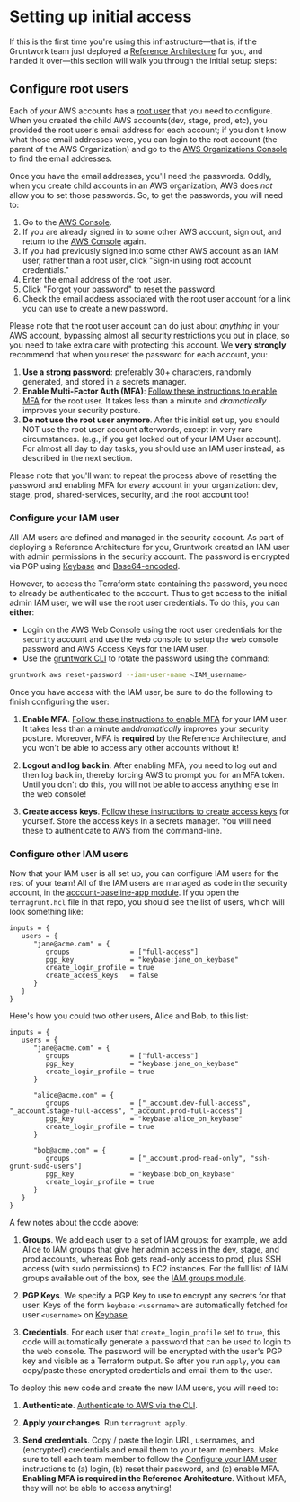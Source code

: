 # Setting up initial access

If this is the first time you're using this infrastructure—that is, if the Gruntwork team just deployed a [Reference
Architecture](https://gruntwork.io/reference-architecture/) for you, and handed it over—this section will walk you
through the initial setup steps:

## Configure root users

Each of your AWS accounts has a [root user](https://docs.aws.amazon.com/IAM/latest/UserGuide/id_root-user.html) that
you need to configure. When you created the child AWS accounts(dev, stage, prod, etc), you provided the root user's
email address for each account; if you don't know what those email addresses were, you can login to the root account
(the parent of the AWS Organization) and go to the [AWS Organizations
Console](https://console.aws.amazon.com/organizations/home) to find the email addresses.

Once you have the email addresses, you'll need the passwords. Oddly, when you create child accounts in an AWS
organization, AWS does _not_ allow you to set those passwords. So, to get the passwords, you will need to:

1. Go to the [AWS Console](https://console.aws.amazon.com/console/home).
1. If you are already signed in to some other AWS account, sign out, and return to the [AWS
   Console](https://console.aws.amazon.com/console/home) again.
1. If you had previously signed into some other AWS account as an IAM user, rather than a root user, click "Sign-in
   using root account credentials."
1. Enter the email address of the root user.
1. Click "Forgot your password" to reset the password.
1. Check the email address associated with the root user account for a link you can use to create a new password.

Please note that the root user account can do just about _anything_ in your AWS account, bypassing almost all security
restrictions you put in place, so you need to take extra care with protecting this account. We **very strongly**
recommend that when you reset the password for each account, you:

1. **Use a strong password**: preferably 30+ characters, randomly generated, and stored in a secrets manager.
1. **Enable Multi-Factor Auth (MFA)**: [Follow these instructions to enable
   MFA](https://docs.aws.amazon.com/IAM/latest/UserGuide/id_credentials_mfa_enable_virtual.html#enable-virt-mfa-for-root)
   for the root user. It takes less than a minute and _dramatically_ improves your security posture.
1. **Do not use the root user anymore**. After this initial set up, you should NOT use the root user account afterwords,
   except in very rare circumstances. (e.g., if you get locked out of your IAM User account). For almost all day to day
   tasks, you should use an IAM user instead, as described in the next section.

Please note that you'll want to repeat the process above of resetting the password and enabling MFA for _every_
account in your organization: dev, stage, prod, shared-services, security, and the root account too!

### Configure your IAM user

All IAM users are defined and managed in the security account. As part of deploying a Reference Architecture for you,
Gruntwork created an IAM user with admin permissions in the security account. The password is encrypted via PGP using
[Keybase](https://keybase.io/) and [Base64-encoded](https://en.wikipedia.org/wiki/Base64).

However, to access the Terraform state containing the password, you need to already be authenticated to the account.
Thus to get access to the initial admin IAM user, we will use the root user credentials. To do this, you can **either**:

- Login on the AWS Web Console using the root user credentials for the `security` account and use the web console to
  setup the web console password and AWS Access Keys for the IAM user.
- Use the [gruntwork CLI](https://github.com/gruntwork-io/gruntwork/) to rotate the password using the command:

```bash
gruntwork aws reset-password --iam-user-name <IAM_username>
```

Once you have access with the IAM user, be sure to do the following to finish configuring the user:

1. **Enable MFA**. [Follow these instructions to enable
   MFA](https://docs.aws.amazon.com/IAM/latest/UserGuide/id_credentials_mfa_enable.html) for your IAM user. It takes
   less than a minute and*dramatically* improves your security posture. Moreover, MFA is **required** by the Reference
   Architecture, and you won't be able to access any other accounts without it!

1. **Logout and log back in**. After enabling MFA, you need to log out and then log back in, thereby forcing AWS to
   prompt you for an MFA token. Until you don't do this, you will not be able to access anything else in the web
   console!

1. **Create access keys**. [Follow these instructions to create access
   keys](https://docs.aws.amazon.com/IAM/latest/UserGuide/id_credentials_access-keys.html) for yourself. Store the
   access keys in a secrets manager. You will need these to authenticate to AWS from the command-line.

### Configure other IAM users

Now that your IAM user is all set up, you can configure IAM users for the rest of your team! All of the IAM users are
managed as code in the security account, in the [account-baseline-app module](https://github.com/gruntwork-io/terraform-aws-service-catalog/tree/6ca162dd1a8d8d6b7cf05e6a22bc4ac7bf01215f/examples/for-production/infrastructure-live/security/_global/account-baseline). If
you open the `terragrunt.hcl` file in that repo, you should see the list of users, which will look something like:

```hcl
inputs = {
   users = {
      "jane@acme.com" = {
         groups               = ["full-access"]
         pgp_key              = "keybase:jane_on_keybase"
         create_login_profile = true
         create_access_keys   = false
      }
   }
}
```

Here's how you could two other users, Alice and Bob, to this list:

```hcl
inputs = {
   users = {
      "jane@acme.com" = {
         groups               = ["full-access"]
         pgp_key              = "keybase:jane_on_keybase"
         create_login_profile = true
      }

      "alice@acme.com" = {
         groups               = ["_account.dev-full-access", "_account.stage-full-access", "_account.prod-full-access"]
         pgp_key              = "keybase:alice_on_keybase"
         create_login_profile = true
      }

      "bob@acme.com" = {
         groups               = ["_account.prod-read-only", "ssh-grunt-sudo-users"]
         pgp_key              = "keybase:bob_on_keybase"
         create_login_profile = true
      }
   }
}
```

A few notes about the code above:

1. **Groups**. We add each user to a set of IAM groups: for example, we add Alice to IAM groups that give her admin
   access in the dev, stage, and prod accounts, whereas Bob gets read-only access to prod, plus SSH access (with sudo
   permissions) to EC2 instances. For the full list of IAM groups available out of the box, see the
   [IAM groups module](https://github.com/gruntwork-io/terraform-aws-security/tree/master/modules/iam-groups#iam-groups).

2. **PGP Keys**. We specify a PGP Key to use to encrypt any secrets for that user. Keys of the form `keybase:<username>`
   are automatically fetched for user `<username>` on [Keybase](https://keybase.io/).

3. **Credentials**. For each user that `create_login_profile` set to `true`, this code will automatically generate a
   password that can be used to login to the web console. The password will be encrypted with the user's PGP key and
   visible as a Terraform output. So after you run `apply`, you can copy/paste these encrypted credentials and email
   them to the user.

To deploy this new code and create the new IAM users, you will need to:

1. **Authenticate**. [Authenticate to AWS via the CLI](04-authenticate-to-aws-via-the-cli.md).

1. **Apply your changes**. Run `terragrunt apply`.

1. **Send credentials**. Copy / paste the login URL, usernames, and (encrypted) credentials and email them to your team
   members. Make sure to tell each team member to follow the [Configure your IAM user](#configure-your-iam-user)
   instructions to (a) login, (b) reset their password, and (c) enable MFA. **Enabling MFA is required in the
   Reference Architecture**. Without MFA, they will not be able to access anything!


<!-- ##DOCS-SOURCER-START
{"sourcePlugin":"local-copier","hash":"dcab3666ccd1fbe0a98a37f31d18c73d"}
##DOCS-SOURCER-END -->
